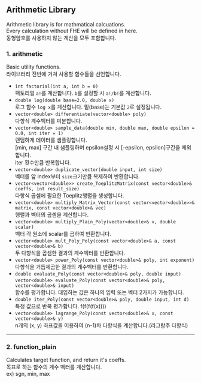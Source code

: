 ## Arithmetic Library

Arithmetic library is for mathmatical calcuations.\
Every calculation without FHE will be defined in here.\
동형암호를 사용하지 않는 계산을 모두 포함합니다.

### 1. arithmetic
Basic utility functions.\
라이브러리 전반에 거쳐 사용할 함수들을 선언합니다.
- ```int factorial(int a, int b = 0)```\
	팩토리얼 ```a!```를 계산합니다. ```b```를 설정할 시 ```a!/b!```를 계산합니다.
- ```double log(double base=2.0, double x)```\
	로그 함수 ```log x```를 계산합니다. 밑(base)는 기본값 ```2```로 설정됩니다.
- ```vector<double> differentiate(vector<double> poly)```\
	다항식 계수벡터를 미분합니다.
- ```vector<double> sample_data(double min, double max, double epsilon = 0.0, int iter = 1)```\
	랜덤하게 데이터를 샘플링합니다. \
	[min, max] 구간 내 샘플링하며 epsilon설정 시 [-epsilon, epsilon]구간을 제외합니다.\
	iter 횟수만큼 반복합니다.
- ```vector<double> duplicate_vector(double input, int size)```\
	벡터를 앞 index부터 ```size```크기만큼 복제하여 반환합니다.
- ```vector<vector<double>> create_ToeplitzMatrix(const vector<double>& coeffs, int result_size)```\
	다항식 곱셈에 필요한 Toeplitz행렬을 생성합니다.
- ```vector<double> multiply_Matrix_Vector(const vector<vector<double>>& matrix, const vector<double>& vec)```\
	행렬과 벡터의 곱셈을 계산합니다.
- ```vector<double> multiply_Plain_Poly(vector<double>& v, double scalar)```\
	벡터 각 원소에 scalar를 곱하여 반환합니다.
- ```vector<double> mult_Poly_Poly(const vector<double>& a, const vector<double>& b)```\
	두 다항식을 곱셈한 결과의 계수벡터를 반환합니다.
- ```vector<double> power_Poly(const vector<double>& poly, int exponent)```\
	다항식을 거듭제곱한 결과의 계수벡터를 반환합니다.
- ```double evaluate_Poly(const vector<double>& poly, double input)```\
```vector<double> evaluate_Poly(const vector<double>& poly, vector<double>& input)```\
	함수를 평가합니다. 대입하는 값은 하나의 입력 또는 벡터 2가지가 가능합니다.
- ```double iter_Poly(const vector<double>& poly, double input, int d)```\
	특정 값으로 반복 평가합니다. f(f(f(f(x))))
- ```vector<double> lagrange_Poly(const vector<double>& x, const vector<double>& y)```\
	n개의 (x, y) 좌표값을 이용하여 (n-1)차 다항식을 계산합니다.(라그랑주 다항식)
---
### 2. function_plain
Calculates target function, and return it's coeffs.\
목표로 하는 함수의 계수 벡터를 계산합니다.\
ex) sgn, min, max

	
